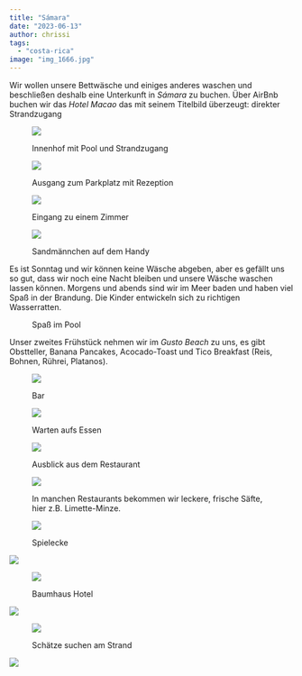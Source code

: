 ```yaml
---
title: "Sámara"
date: "2023-06-13"
author: chrissi
tags: 
  - "costa-rica"
image: "img_1666.jpg"
---
```


Wir wollen unsere Bettwäsche und einiges anderes waschen und beschließen deshalb eine Unterkunft in _Sámara_ zu buchen. Über AirBnb buchen wir das _Hotel Macao_ das mit seinem Titelbild überzeugt: direkter Strandzugang

<figure>

![](https://hafenstrand.wordpress.com/wp-content/uploads/2023/06/img_1666.jpg?w=1024)

<figcaption>

Innenhof mit Pool und Strandzugang

</figcaption>

</figure>

<figure>

![](https://hafenstrand.wordpress.com/wp-content/uploads/2023/06/img_1667.jpg?w=1024)

<figcaption>

Ausgang zum Parkplatz mit Rezeption

</figcaption>

</figure>

<figure>

![](https://hafenstrand.wordpress.com/wp-content/uploads/2023/06/img_1687.jpg?w=768)

<figcaption>

Eingang zu einem Zimmer

</figcaption>

</figure>

<figure>

![](https://hafenstrand.wordpress.com/wp-content/uploads/2023/06/img_4721.jpg?w=1024)

<figcaption>

Sandmännchen auf dem Handy

</figcaption>

</figure>

Es ist Sonntag und wir können keine Wäsche abgeben, aber es gefällt uns so gut, dass wir noch eine Nacht bleiben und unsere Wäsche waschen lassen können. Morgens und abends sind wir im Meer baden und haben viel Spaß in der Brandung. Die Kinder entwickeln sich zu richtigen Wasserratten.

<figure>

<figcaption>

Spaß im Pool

</figcaption>



</figure>

Unser zweites Frühstück nehmen wir im _Gusto Beach_ zu uns, es gibt Obstteller, Banana Pancakes, Acocado-Toast und Tico Breakfast (Reis, Bohnen, Rührei, Platanos).

<figure>

![](https://hafenstrand.wordpress.com/wp-content/uploads/2023/06/img_1642.jpg?w=1024)

<figcaption>

Bar

</figcaption>

</figure>

<figure>

![](https://hafenstrand.wordpress.com/wp-content/uploads/2023/06/img_1608.jpg?w=768)

<figcaption>

Warten aufs Essen

</figcaption>

</figure>

<figure>

![](https://hafenstrand.wordpress.com/wp-content/uploads/2023/06/img_1698.jpg?w=1024)

<figcaption>

Ausblick aus dem Restaurant

</figcaption>

</figure>

<figure>

![](https://hafenstrand.wordpress.com/wp-content/uploads/2023/06/img_1700.jpg?w=1024)

<figcaption>

In manchen Restaurants bekommen wir leckere, frische Säfte, hier z.B. Limette-Minze.

</figcaption>

</figure>

<figure>

![](https://hafenstrand.wordpress.com/wp-content/uploads/2023/06/img_1706.jpg?w=1024)

<figcaption>

Spielecke

</figcaption>

</figure>

![](https://hafenstrand.wordpress.com/wp-content/uploads/2023/06/img_1702.jpg?w=1024)

<figure>

![](https://hafenstrand.wordpress.com/wp-content/uploads/2023/06/img_1644.jpg?w=1024)

<figcaption>

Baumhaus Hotel

</figcaption>

</figure>

![](https://hafenstrand.wordpress.com/wp-content/uploads/2023/06/img_1661.jpg?w=1024)

<figure>

![](https://hafenstrand.wordpress.com/wp-content/uploads/2023/06/img_1683.jpg?w=1024)

<figcaption>

Schätze suchen am Strand

</figcaption>

</figure>

![](https://hafenstrand.wordpress.com/wp-content/uploads/2023/06/img_1677.jpg?w=1024)
